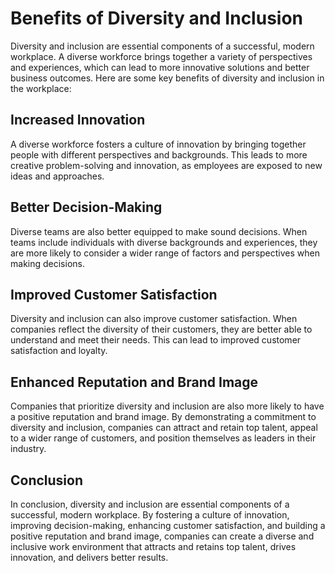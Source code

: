 # Benefits of Diversity and Inclusion

Diversity and inclusion are essential components of a successful, modern workplace. A diverse workforce brings together a variety of perspectives and experiences, which can lead to more innovative solutions and better business outcomes. Here are some key benefits of diversity and inclusion in the workplace:

Increased Innovation
--------------------

A diverse workforce fosters a culture of innovation by bringing together people with different perspectives and backgrounds. This leads to more creative problem-solving and innovation, as employees are exposed to new ideas and approaches.

Better Decision-Making
----------------------

Diverse teams are also better equipped to make sound decisions. When teams include individuals with diverse backgrounds and experiences, they are more likely to consider a wider range of factors and perspectives when making decisions.

Improved Customer Satisfaction
------------------------------

Diversity and inclusion can also improve customer satisfaction. When companies reflect the diversity of their customers, they are better able to understand and meet their needs. This can lead to improved customer satisfaction and loyalty.

Enhanced Reputation and Brand Image
-----------------------------------

Companies that prioritize diversity and inclusion are also more likely to have a positive reputation and brand image. By demonstrating a commitment to diversity and inclusion, companies can attract and retain top talent, appeal to a wider range of customers, and position themselves as leaders in their industry.

Conclusion
----------

In conclusion, diversity and inclusion are essential components of a successful, modern workplace. By fostering a culture of innovation, improving decision-making, enhancing customer satisfaction, and building a positive reputation and brand image, companies can create a diverse and inclusive work environment that attracts and retains top talent, drives innovation, and delivers better results.
